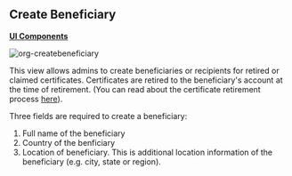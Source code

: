 ## Create Beneficiary
[**UI Components**](https://github.com/energywebfoundation/origin/tree/master/packages/ui/libs/organization/view/src/pages/CreateBeneficiaryPage)

![org-createbeneficiary](../images/organization/org-createbeneficiary.png)

This view allows admins to create beneficiaries or recipients for retired or claimed certificates. Certificates are retired to the beneficiary's account at the time of retirement. (You can read about the certificate retirement process [here](../certificate-guides/blockchain-inbox.md#retire)).

Three fields are required to create a beneficiary:  
  
1. Full name of the beneficiary
2. Country of the benficiary
3. Location of beneficiary. This is additional location information of the beneficiary (e.g. city, state or region).
